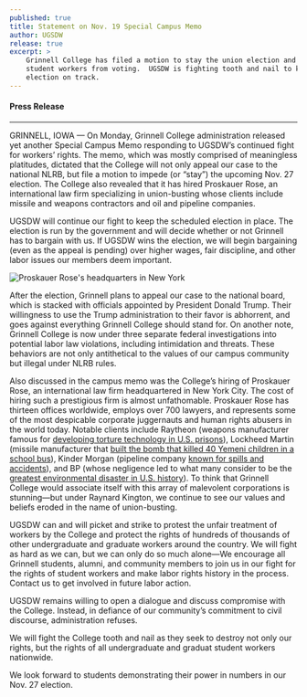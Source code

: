 ```yaml
---
published: true
title: Statement on Nov. 19 Special Campus Memo
author: UGSDW
release: true
excerpt: >
    Grinnell College has filed a motion to stay the union election and prevent 
    student workers from voting.  UGSDW is fighting tooth and nail to keep the
    election on track.
---
```

#### Press Release 

---

GRINNELL, IOWA — On Monday, Grinnell College administration released yet another Special
Campus Memo responding to UGSDW’s continued fight for workers’ rights. The memo, which
was mostly comprised of meaningless platitudes, dictated that the College will not only appeal
our case to the national NLRB, but file a motion to impede (or “stay”) the upcoming Nov. 27
election. The College also revealed that it has hired Proskauer Rose, an international law firm
specializing in union-busting whose clients include missile and weapons contractors and oil
and pipeline companies.

UGSDW will continue our fight to keep the scheduled election in place. The election is run by
the government and will decide whether or not Grinnell has to bargain with us. If UGSDW wins
the election, we will begin bargaining (even as the appeal is pending) over higher wages, fair
discipline, and other labor issues our members deem important.

![Proskauer Rose's headquarters in New York](https://www.law.com/image/EM/proskauer-Article-201408291640.jpg)

After the election, Grinnell plans to appeal our case to the national board, which is
stacked with officials appointed by President Donald Trump. Their willingness to use the
Trump administration to their favor is abhorrent, and goes against everything Grinnell College
should stand for. On another note, Grinnell College is now under three separate federal
investigations into potential labor law violations, including intimidation and threats. These
behaviors are not only antithetical to the values of our campus community but illegal under
NLRB rules.

Also discussed in the campus memo was the College’s hiring of Proskauer Rose, an
international law firm headquartered in New York City. The cost of hiring such a prestigious
firm is almost unfathomable. Proskauer Rose has thirteen offices worldwide, employs over 700
lawyers, and represents some of the most despicable corporate juggernauts and human rights
abusers in the world today. Notable clients include Raytheon (weapons manufacturer famous
for [developing torture technology in U.S. 
prisons](https://www.npr.org/templates/story/story.php?storyId=129630188)), 
Lockheed Martin (missile manufacturer that [built the bomb that killed 40 Yemeni
children in a school bus](https://edition.cnn.com/2018/08/17/middleeast/us-saudi-yemen-bus-strike-intl/index.html)), 
Kinder Morgan (pipeline company [known for spills and accidents](https://en.wikipedia.org/wiki/Kinder_Morgan#Accidents)), 
and BP (whose negligence led to what many consider to be the [greatest environmental 
disaster in U.S. history](https://www.nytimes.com/2010/05/28/us/28flow.html)). To think that Grinnell College would
associate itself with this array of malevolent corporations is stunning—but under Raynard
Kington, we continue to see our values and beliefs eroded in the name of union-busting.

UGSDW can and will picket and strike to protest the unfair treatment of workers by the College
and protect the rights of hundreds of thousands of other undergraduate and graduate workers
around the country. We will fight as hard as we can, but we can only do so much alone—We
encourage all Grinnell students, alumni, and community members to join us in our fight for
the rights of student workers and make labor rights history in the process. Contact us to get
involved in future labor action.

UGSDW remains willing to open a dialogue and discuss compromise with the College. Instead,
in defiance of our community’s commitment to civil discourse, administration refuses.

We will fight the College tooth and nail as they seek to destroy not only our rights, but the rights of all undergraduate and graduat student workers nationwide.

We look forward to students demonstrating their power in numbers in our Nov. 27 election.
